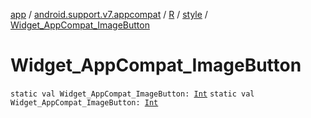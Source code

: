 [app](../../../index.md) / [android.support.v7.appcompat](../../index.md) / [R](../index.md) / [style](index.md) / [Widget_AppCompat_ImageButton](./-widget_-app-compat_-image-button.md)

# Widget_AppCompat_ImageButton

`static val Widget_AppCompat_ImageButton: `[`Int`](https://kotlinlang.org/api/latest/jvm/stdlib/kotlin/-int/index.html)
`static val Widget_AppCompat_ImageButton: `[`Int`](https://kotlinlang.org/api/latest/jvm/stdlib/kotlin/-int/index.html)